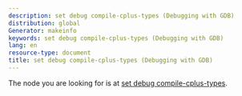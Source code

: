 ```yaml
---
description: set debug compile-cplus-types (Debugging with GDB)
distribution: global
Generator: makeinfo
keywords: set debug compile-cplus-types (Debugging with GDB)
lang: en
resource-type: document
title: set debug compile-cplus-types (Debugging with GDB)
---
```

The node you are looking for is at [set debug compile-cplus-types](Compiling-and-Injecting-Code.html#set-debug-compile_002dcplus_002dtypes).
